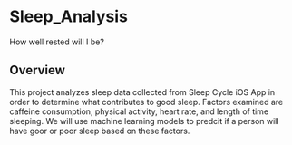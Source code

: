# Sleep_Analysis
How well rested will I be? 

## Overview 
This project analyzes sleep data collected from Sleep Cycle iOS App in order to determine what contributes to good sleep. Factors examined are caffeine consumption, physical activity, heart rate, and length of time sleeping. We will use machine learning models to predcit if a person will have goor or poor sleep based on these factors. 

